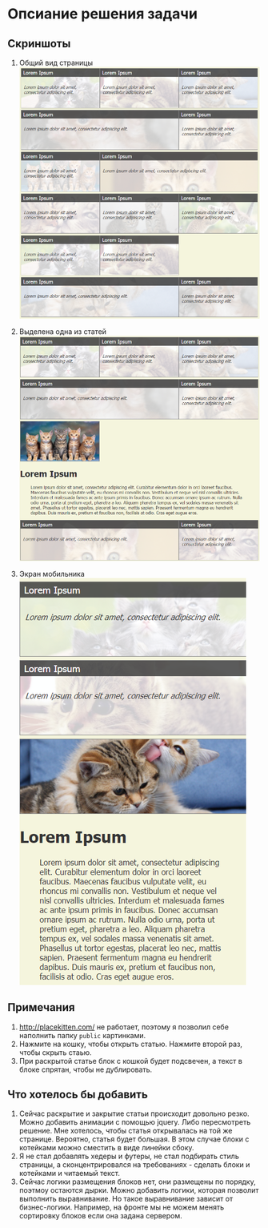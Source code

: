 # Опсиание решения задачи

## Скриншоты

1. Общий вид страницы
![Общий вид](doc/sol01.png)

2. Выделена одна из статей
![Блок выделен](doc/sol02.png)

3. Экран мобильника
![Под мобилу](doc/sol03.png)

## Примечания

1. http://placekitten.com/ не работает, поэтому я позволил себе наполнить папку `public` картинками.
2. Нажмите на кошку, чтобы открыть статью. Нажмите второй раз, чтобы скрыть стаью.
3. При раскрытой статье блок с кошкой будет подсвечен, а текст в блоке спрятан, чтобы не дублировать.

## Что хотелось бы добавить

1. Сейчас раскрытие и закрытие статьи происходит довольно резко. Можно добавить анимации с помощью jquery. Либо пересмотреть решение. Мне хотелось, чтобы статья открывалась на той же странице. Вероятно, статья будет большая. В этом случае блоки с котейками можно сместить в виде линейки сбоку.
2. Я не стал добавлять хедеры и футеры, не стал подбирать стиль страницы, а сконцентрировался на требованиях - сделать блоки и котейками и читаемый текст.
3. Сейчас логики размещения блоков нет, они размещены по порядку, поэтмоу остаются дырки. Можно добавить логики, которая позволит выполнить выравнивание. Но такое выравнивание зависит от бизнес-логики. Например, на фронте мы не можем менять сортировку блоков если она задана сервером. 